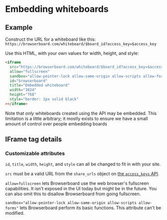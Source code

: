 # Embedding whiteboards

## Example

Construct the URL for a whiteboard like this: `https://browserboard.com/whiteboard/$board_id?access_key=$access_key`

Use this HTML, with your own values for width, height, and style:

```html
<iframe
  src="https://browserboard.com/whiteboard/$board_id?access_key=$access_key"
  allow="fullscreen"
  sandbox="allow-pointer-lock allow-same-origin allow-scripts allow-forms"
  id="browserboard"
  title="Embedded whiteboard"
  width="1024"
  height="768"
  style="border: 1px solid black"
></iframe>
```

Note that _only_ whiteboards created using the API may be embedded. This limitation is a little arbitrary; it mostly exists to ensure we have a small amount of control over people embedding boards

## IFrame tag details

### Customizable attributes

`id`, `title`, `width`, `height`, and `style` can all be changed to fit in with your site.

`src` must be a valid URL from the `share_urls` object on [the `access_keys` API](/api.md#api-1-0-whiteboards-wbid-access-keys).

`allow=fullscreen` lets Browserboard use the web browser's fullscreen capabilities. It isn't exposed in the UI today but might be in the future. You can also omit this to disallow Browserboard from going fullscreen.

`sandbox="allow-pointer-lock allow-same-origin allow-scripts allow-forms"` lets Browserboard perform its basic functions. This attribute can't be modified.
